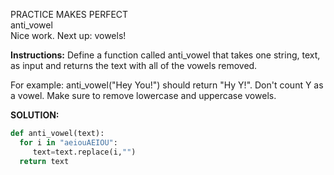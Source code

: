 PRACTICE MAKES PERFECT<br>
anti_vowel<br>
Nice work. Next up: vowels!

**Instructions:**
Define a function called anti_vowel that takes one string, text, as input and returns the text with all of the vowels removed.

For example: anti_vowel("Hey You!") should return "Hy Y!". Don't count Y as a vowel. Make sure to remove lowercase and uppercase vowels.

**SOLUTION:**
```python
def anti_vowel(text):
  for i in "aeiouAEIOU":
     text=text.replace(i,"")
  return text
```  
    
